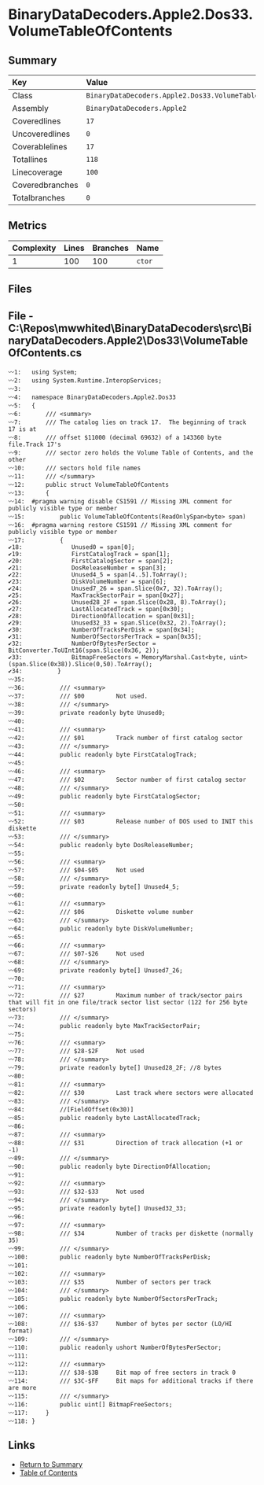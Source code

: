 ﻿# BinaryDataDecoders.Apple2.Dos33.VolumeTableOfContents

## Summary

| Key             | Value                                                   |
| :-------------- | :------------------------------------------------------ |
| Class           | `BinaryDataDecoders.Apple2.Dos33.VolumeTableOfContents` |
| Assembly        | `BinaryDataDecoders.Apple2`                             |
| Coveredlines    | `17`                                                    |
| Uncoveredlines  | `0`                                                     |
| Coverablelines  | `17`                                                    |
| Totallines      | `118`                                                   |
| Linecoverage    | `100`                                                   |
| Coveredbranches | `0`                                                     |
| Totalbranches   | `0`                                                     |

## Metrics

| Complexity | Lines | Branches | Name    |
| :--------- | :---- | :------- | :------ |
| 1          | 100   | 100      | `ctor`  |

## Files

## File - C:\Repos\mwwhited\BinaryDataDecoders\src\BinaryDataDecoders.Apple2\Dos33\VolumeTableOfContents.cs

```CSharp
〰1:   using System;
〰2:   using System.Runtime.InteropServices;
〰3:   
〰4:   namespace BinaryDataDecoders.Apple2.Dos33
〰5:   {
〰6:       /// <summary>
〰7:       /// The catalog lies on track 17.  The beginning of track 17 is at
〰8:       /// offset $11000 (decimal 69632) of a 143360 byte file.Track 17's
〰9:       /// sector zero holds the Volume Table of Contents, and the other
〰10:      /// sectors hold file names
〰11:      /// </summary>
〰12:      public struct VolumeTableOfContents
〰13:      {
〰14:  #pragma warning disable CS1591 // Missing XML comment for publicly visible type or member
〰15:          public VolumeTableOfContents(ReadOnlySpan<byte> span)
〰16:  #pragma warning restore CS1591 // Missing XML comment for publicly visible type or member
〰17:          {
✔18:              Unused0 = span[0];
✔19:              FirstCatalogTrack = span[1];
✔20:              FirstCatalogSector = span[2];
✔21:              DosReleaseNumber = span[3];
✔22:              Unused4_5 = span[4..5].ToArray();
✔23:              DiskVolumeNumber = span[6];
✔24:              Unused7_26 = span.Slice(0x7, 32).ToArray();
✔25:              MaxTrackSectorPair = span[0x27];
✔26:              Unused28_2F = span.Slice(0x28, 8).ToArray();
✔27:              LastAllocatedTrack = span[0x30];
✔28:              DirectionOfAllocation = span[0x31];
✔29:              Unused32_33 = span.Slice(0x32, 2).ToArray();
✔30:              NumberOfTracksPerDisk = span[0x34];
✔31:              NumberOfSectorsPerTrack = span[0x35];
✔32:              NumberOfBytesPerSector = BitConverter.ToUInt16(span.Slice(0x36, 2));
✔33:              BitmapFreeSectors = MemoryMarshal.Cast<byte, uint>(span.Slice(0x38)).Slice(0,50).ToArray();
✔34:          }
〰35:  
〰36:          /// <summary>
〰37:          /// $00         Not used.
〰38:          /// </summary>
〰39:          private readonly byte Unused0;
〰40:  
〰41:          /// <summary>
〰42:          /// $01         Track number of first catalog sector
〰43:          /// </summary>
〰44:          public readonly byte FirstCatalogTrack;
〰45:  
〰46:          /// <summary>
〰47:          /// $02         Sector number of first catalog sector
〰48:          /// </summary>
〰49:          public readonly byte FirstCatalogSector;
〰50:  
〰51:          /// <summary>
〰52:          /// $03         Release number of DOS used to INIT this diskette
〰53:          /// </summary>
〰54:          public readonly byte DosReleaseNumber;
〰55:  
〰56:          /// <summary>
〰57:          /// $04-$05     Not used
〰58:          /// </summary>
〰59:          private readonly byte[] Unused4_5;
〰60:  
〰61:          /// <summary>
〰62:          /// $06         Diskette volume number
〰63:          /// </summary>
〰64:          public readonly byte DiskVolumeNumber;
〰65:  
〰66:          /// <summary>
〰67:          /// $07-$26     Not used
〰68:          /// </summary>
〰69:          private readonly byte[] Unused7_26;
〰70:  
〰71:          /// <summary>
〰72:          /// $27         Maximum number of track/sector pairs that will fit in one file/track sector list sector (122 for 256 byte sectors)
〰73:          /// </summary>
〰74:          public readonly byte MaxTrackSectorPair;
〰75:  
〰76:          /// <summary>
〰77:          /// $28-$2F     Not used
〰78:          /// </summary>
〰79:          private readonly byte[] Unused28_2F; //8 bytes
〰80:  
〰81:          /// <summary>
〰82:          /// $30         Last track where sectors were allocated
〰83:          /// </summary>
〰84:          //[FieldOffset(0x30)]
〰85:          public readonly byte LastAllocatedTrack;
〰86:  
〰87:          /// <summary>
〰88:          /// $31         Direction of track allocation (+1 or -1)
〰89:          /// </summary>
〰90:          public readonly byte DirectionOfAllocation;
〰91:  
〰92:          /// <summary>
〰93:          /// $32-$33     Not used
〰94:          /// </summary>
〰95:          private readonly byte[] Unused32_33;
〰96:  
〰97:          /// <summary>
〰98:          /// $34         Number of tracks per diskette (normally 35)
〰99:          /// </summary>
〰100:         public readonly byte NumberOfTracksPerDisk;
〰101: 
〰102:         /// <summary>
〰103:         /// $35         Number of sectors per track
〰104:         /// </summary>
〰105:         public readonly byte NumberOfSectorsPerTrack;
〰106: 
〰107:         /// <summary>
〰108:         /// $36-$37     Number of bytes per sector (LO/HI format)
〰109:         /// </summary>
〰110:         public readonly ushort NumberOfBytesPerSector;
〰111: 
〰112:         /// <summary>
〰113:         /// $38-$3B     Bit map of free sectors in track 0
〰114:         /// $3C-$FF     Bit maps for additional tracks if there are more
〰115:         /// </summary>
〰116:         public uint[] BitmapFreeSectors;
〰117:     }
〰118: }
```

## Links

* [Return to Summary](Summary.md)
* [Table of Contents](../TOC.md)

